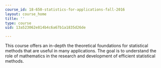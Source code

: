 ```yaml
---
course_id: 18-650-statistics-for-applications-fall-2016
layout: course_home
title: ''
type: course
uid: 13a523062e814b4c6a67b1a1835d26de

---
```

This course offers an in-depth the theoretical foundations for statistical methods that are useful in many applications. The goal is to understand the role of mathematics in the research and development of efficient statistical methods.
